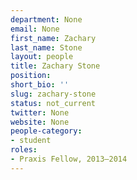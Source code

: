```yaml
---
department: None
email: None
first_name: Zachary
last_name: Stone
layout: people
title: Zachary Stone
position:
short_bio: ''
slug: zachary-stone
status: not_current
twitter: None
website: None
people-category:
- student
roles:
- Praxis Fellow, 2013–2014
---
```



